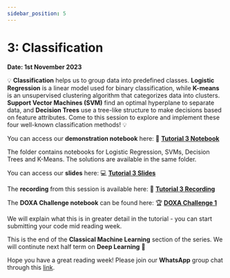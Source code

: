 ```yaml
---
sidebar_position: 5
---
```


# 3: Classification

**Date: 1st November 2023**

💡 **Classification** helps us to group data into predefined classes. **Logistic Regression** is a linear model used for binary classification, while **K-means** is an unsupervised clustering algorithm that categorizes data into clusters. **Support Vector Machines (SVM)** find an optimal hyperplane to separate data, and **Decision Trees** use a tree-like structure to make decisions based on feature attributes. Come to this session to explore and implement these four well-known classification methods! 💡

You can access our **demonstration notebook** here: 📘 [**Tutorial 3 Notebook**](https://github.com/UCLAIS/ml-tutorials-season-4/blob/main/week-3/p1_logistic_regression_exercise.ipynb)

The folder contains notebooks for Logistic Regression, SVMs, Decision Trees and K-Means. The solutions are available in the same folder.

You can access our **slides** here: 💻 [**Tutorial 3 Slides**](https://www.canva.com/design/DAFqI2cJlw0/Y-hfq3RUexRi18DBV0R0VA/edit?utm_content=DAFqI2cJlw0&utm_campaign=designshare&utm_medium=link2&utm_source=sharebutton)

The **recording** from this session is available here: 🎤 [**Tutorial 3 Recording**](https://youtu.be/GUxbM4EJrMo?si=jFVr8klkYPsygzSD)

The **DOXA Challenge notebook** can be found here: 🏆 [**DOXA Challenge 1**](https://github.com/UCLAIS/ml-tutorials-season-4/blob/main/doxa-challenges/challenge-1/getting-started.ipynb)

We will explain what this is in greater detail in the tutorial - you can start submitting your code mid reading week.

This is the end of the **Classical Machine Learning** section of the series. We will continute next half term on **Deep Learning** 🥳

Hope you have a great reading week! Please join our **WhatsApp** group chat through this [link](https://chat.whatsapp.com/JWEJn7OWvWE8MBfm2uSBhh).
